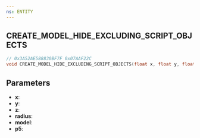 ```yaml
---
ns: ENTITY
---
```

## CREATE_MODEL_HIDE_EXCLUDING_SCRIPT_OBJECTS

```c
// 0x3A52AE588830BF7F 0x07AAF22C
void CREATE_MODEL_HIDE_EXCLUDING_SCRIPT_OBJECTS(float x, float y, float z, float radius, Hash model, BOOL p5);
```


## Parameters
* **x**: 
* **y**: 
* **z**: 
* **radius**: 
* **model**: 
* **p5**: 

